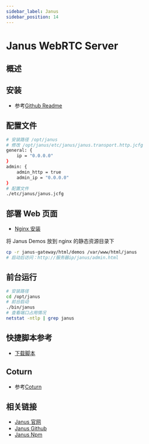 ```yaml
---
sidebar_label: Janus
sidebar_position: 14
---
```


# Janus WebRTC Server

## 概述

## 安装

- 参考[Github Readme](https://github.com/meetecho/janus-gateway?tab=readme-ov-file)

## 配置文件

```bash
# 安装路径 /opt/janus
# 修改 /opt/janus/etc/janus/janus.transport.http.jcfg
general: {
    ip = "0.0.0.0"
}
admin: {
    admin_http = true
    admin_ip = "0.0.0.0"
}
# 配置文件
./etc/janus/janus.jcfg
```

## 部署 Web 页面

- [Nginx 安装](./nginx.md)

将 Janus Demos 放到 nginx 的静态资源目录下

```bash
cp -r janus-gateway/html/demos /var/www/html/janus
# 启动后访问：http://服务器ip/janus/admin.html
```

## 前台运行

```bash
# 安装路径
cd /opt/janus
# 前台启动
./bin/janus
# 查看端口占用情况
netstat -ntlp | grep janus
```

## 快捷脚本参考

- [下载脚本](https://gitee.com/270580156/weiyu/tree/main/deploy/janus)

## Coturn

- 参考[Coturn](./coturn.md)

## 相关链接

- [Janus 官网](https://janus.conf.meetecho.com/index.html)
- [Janus Github](https://github.com/meetecho/janus-gateway)
- [Janus Npm](https://www.npmjs.com/package/janus-gateway)
